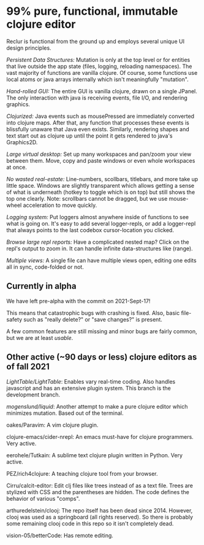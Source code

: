 # 99% pure, functional, immutable clojure editor #

Reclur is functional from the ground up and employs several unique UI design principles.

*Persistent Data Structures:* Mutation is only at the top level or for entities that live outside the app state (files, logging, reloading namespaces). The vast majority of functions are vanilla clojure. Of course, some functions use local atoms or java arrays internally which isn't meaningfully "mutation".

*Hand-rolled GUI:* The entire GUI is vanilla clojure, drawn on a single JPanel. The only interaction with java is receiving events, file I/O, and rendering graphics.

*Clojurized:* Java events such as mousePressed are immediately converted into clojure maps. After that, any function that processes these events is blissfully unaware that Java even exists. Similarly, rendering shapes and text start out as clojure up until the point it gets rendered to java's Graphics2D.

*Large virtual desktop:* Set up many workspaces and pan/zoom your view between them. Move, copy and paste windows or even whole workspaces at once.

*No wasted real-estate:* Line-numbers, scollbars, titlebars, and more take up little space. Windows are slightly transparent which allows getting a sense of what is underneath (hotkey to toggle which is on top) but still shows the top one clearly. Note: scrollbars cannot be dragged, but we use mouse-wheel acceleration to move quickly.

*Logging system:* Put loggers almost anywhere inside of functions to see what is going on. It's easy to add several logger-repls, or add a logger-repl that always points to the last codebox cursor-location you clicked.

*Browse large repl reports:* Have a complicated nested map? Click on the repl's output to zoom in. It can handle infinite data-structures like (range).

*Multiple views:* A single file can have multiple views open, editing one edits all in sync, code-folded or not.

## Currently in alpha ##

We have left pre-alpha with the commit on 2021-Sept-17!

This means that catastrophic bugs with crashing is fixed. Also, basic file-safety such as "really delete?" or "save changes?" is present.

A few common features are still missing and minor bugs are fairly common, but we are at least *usable*.

## Other active (~90 days or less) clojure editors as of fall 2021 ##

*LightTable/LightTable*: Enables vary real-time coding. Also handles javascript and has an extensive plugin system. This branch is the development branch.

*mogenslund/liquid*: Another attempt to make a pure clojure editor which minimizes mutation. Based out of the terminal.

oakes/Paravim: A vim clojure plugin.

clojure-emacs/cider-nrepl: An emacs must-have for clojure programmers. Very active.

eerohele/Tutkain: A sublime text clojure plugin written in Python. Very active.

PEZ/rich4clojure: A teaching clojure tool from your browser.

Cirru/calcit-editor: Edit clj files like trees instead of as a text file. Trees are stylized with CSS and the parentheses are hidden. The code defines the behavior of various "comps".

arthuredelstein/clooj: The repo itself has been dead since 2014. However, clooj was used as a springboard (all rights reserved). So there is probably some remaining clooj code in this repo so it isn't completely dead.

vision-05/betterCode: Has remote editing.
